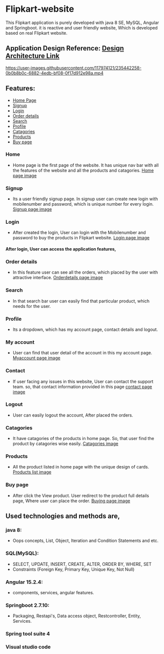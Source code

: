 # Flipkart-website

This Flipkart application is purely developed with java 8 SE, MySQL, Angular and Springboot. it is reactive and user friendly website, Which is developed based on real Flipkart website.

## Application Design Reference: [Design Architecture Link](https://drive.google.com/file/d/1Se2Ps2GRe72UTQQCJyXm8qwxw2i-IR1k/view?usp=share_link)



https://user-images.githubusercontent.com/117974121/235442258-0b0b8b0c-6882-4edb-bf08-0f17d912e98a.mp4



## Features:
   - [Home Page](#home)
   - [Signup](#create_account)
   - [Login](#login)
   - [Order details](#order)
   - [Search](#search)
   - [Profile](#profile)
   - [Catagories](#cata)
   - [Products](#product)
   - [Buy page](#buy)
   
### Home <a name = "home"></a>
   - Home page is the first page of the website. It has unique nav bar with all the features of the website and all the products and catagories.
     [Home page image](https://drive.google.com/file/d/1FJ2BN3c2nfJHXrVbI0k8X0f58VSRP12l/view?usp=share_link)
### Signup <a name = "create_account"></a>
   - Its a user friendly signup page. In signup user can create new login with mobilenumber and password, which is unique number for every login.
     [Signup page image](https://drive.google.com/file/d/1tLz3xUXhLiKsluA0843II32G3GYzFX6M/view?usp=share_link)
### Login <a name = "login"></a>
   - After created the login, User can login with the Mobilenumber and password to buy the products in Flipkart website.
     [Login page image](https://drive.google.com/file/d/1zyN1NIQj5UF6FJCMyxr2DL0jbOoMFgMj/view?usp=share_link)
        
#### After login, User can access the application features,

### Order details <a name = "order"></a>
   - In this feature user can see all the orders, which placed by the user with attractive interface.
     [Orderdetails page image](https://drive.google.com/file/d/1RUiuvQ7p7F9mTRPdL9La2YLLgufhB-2T/view?usp=share_link)
### Search <a name = "search"></a>
   - In that search bar user can easily find that particular product, which needs for the user.
### Profile <a name = "profile"></a>
   - Its a dropdown, which has my account page, contact details and logout.
### My account
   - User can find that user detail of the account in this my account page.
       [Myaccount page image](https://drive.google.com/file/d/1Gox4Wna4v-quY_Ep85_Dv8O49zXKikBy/view?usp=share_link)
### Contact
   - If user facing any issues in this website, User can contact the support team. so, that contact information provided in this page
       [contact page image](https://drive.google.com/file/d/1hVy-wTEfZRmMk_dUqM9NmsvOGdcoclrc/view?usp=share_link)
### Logout
   - User can easily logout the account, After placed the orders.
### Catagories <a name = "cata"></a>
   - It have catagories of the products in home page. So, that user find the product by catagories wise easily. 
     [Catagories image](https://drive.google.com/file/d/1XtPNo996XC1vU8vBhv2ft7r-hZOcGU9y/view?usp=share_link)
### Products <a name = "product"></a>
   - All the product listed in home page with the unique design of cards. 
     [Products list image](https://drive.google.com/file/d/1GWGH_tHYGiCSAS5IdTIse2iTSPVfTfn5/view?usp=share_link)
### Buy page <a name = "buy"></a>
   - After click the View product. User redirect to the product full details page, Where user can place the order.
     [Buying page image](https://drive.google.com/file/d/1z2Byk89EW-jeQoBRTBjDphlVvol62KCv/view?usp=share_link)

## Used technologies and methods are,
### java 8: 
   - Oops concepts, List, Object, Iteration and Condition Statements and etc. 
### SQL(MySQL): 
   - SELECT, UPDATE, INSERT, CREATE, ALTER, ORDER BY, WHERE, SET
   - Constraints (Foreign Key, Primary Key, Unique Key, Not Null)
### Angular 15.2.4:
   - components, services, angular features.
### Springboot 2.7.10:
   - Packaging, Restapi's, Data access object, Restcontroller, Entity, Services.
### Spring tool suite 4
### Visual studio code
